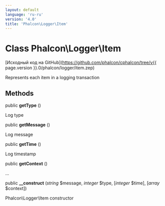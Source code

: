 ```yaml
---
layout: default
language: 'ru-ru'
version: '4.0'
title: 'Phalcon\Logger\Item'
---
```


# Class **Phalcon\Logger\Item**

[Исходный код на GitHub](https://github.com/phalcon/cphalcon/tree/v{{ page.version }}.0/phalcon/logger/item.zep)

Represents each item in a logging transaction

## Methods

public **getType** ()

Log type

public **getMessage** ()

Log message

public **getTime** ()

Log timestamp

public **getContext** ()

...

public **__construct** (*string* $message, *integer* $type, [*integer* $time], [*array* $context])

Phalcon\Logger\Item constructor